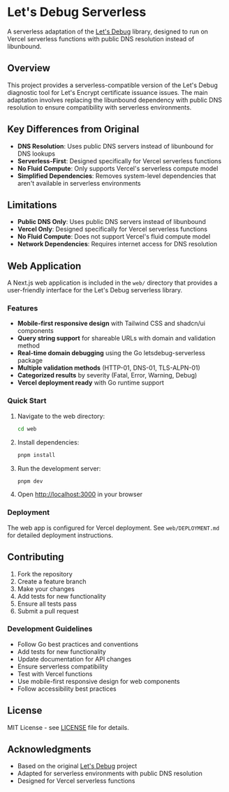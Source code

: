 # Let's Debug Serverless

A serverless adaptation of the [Let's Debug](https://github.com/letsdebug/letsdebug) library, designed to run on Vercel serverless functions with public DNS resolution instead of libunbound.

## Overview

This project provides a serverless-compatible version of the Let's Debug diagnostic tool for Let's Encrypt certificate issuance issues. The main adaptation involves replacing the libunbound dependency with public DNS resolution to ensure compatibility with serverless environments.

## Key Differences from Original

- **DNS Resolution**: Uses public DNS servers instead of libunbound for DNS lookups
- **Serverless-First**: Designed specifically for Vercel serverless functions
- **No Fluid Compute**: Only supports Vercel's serverless compute model
- **Simplified Dependencies**: Removes system-level dependencies that aren't available in serverless environments

## Limitations

- **Public DNS Only**: Uses public DNS servers instead of libunbound
- **Vercel Only**: Designed specifically for Vercel serverless functions
- **No Fluid Compute**: Does not support Vercel's fluid compute model
- **Network Dependencies**: Requires internet access for DNS resolution

## Web Application

A Next.js web application is included in the `web/` directory that provides a user-friendly interface for the Let's Debug serverless library.

### Features

- **Mobile-first responsive design** with Tailwind CSS and shadcn/ui components
- **Query string support** for shareable URLs with domain and validation method
- **Real-time domain debugging** using the Go letsdebug-serverless package
- **Multiple validation methods** (HTTP-01, DNS-01, TLS-ALPN-01)
- **Categorized results** by severity (Fatal, Error, Warning, Debug)
- **Vercel deployment ready** with Go runtime support

### Quick Start

1. Navigate to the web directory:

   ```bash
   cd web
   ```

2. Install dependencies:

   ```bash
   pnpm install
   ```

3. Run the development server:

   ```bash
   pnpm dev
   ```

4. Open [http://localhost:3000](http://localhost:3000) in your browser

### Deployment

The web app is configured for Vercel deployment. See `web/DEPLOYMENT.md` for detailed deployment instructions.

## Contributing

1. Fork the repository
2. Create a feature branch
3. Make your changes
4. Add tests for new functionality
5. Ensure all tests pass
6. Submit a pull request

### Development Guidelines

- Follow Go best practices and conventions
- Add tests for new functionality
- Update documentation for API changes
- Ensure serverless compatibility
- Test with Vercel functions
- Use mobile-first responsive design for web components
- Follow accessibility best practices

## License

MIT License - see [LICENSE](LICENSE) file for details.

## Acknowledgments

- Based on the original [Let's Debug](https://github.com/letsdebug/letsdebug) project
- Adapted for serverless environments with public DNS resolution
- Designed for Vercel serverless functions
